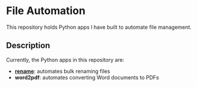 # File Automation
This repository holds Python apps I have built to automate file management.

## Description
Currently, the Python apps in this repository are:

* **[rename]()**: automates bulk renaming files
* **word2pdf**: automates converting Word documents to PDFs